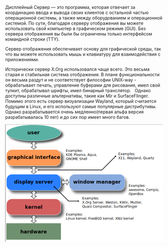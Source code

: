 Дисплейный Сервер — это программа, которая отвечает за координацию ввода и вывода своих клиентов с остальной частью операционной системы, а также между оборудованием и операционной системой. По сути, благодаря серверу отображения вы можете использовать свой компьютер в графическом режиме (GUI). Без сервера отображения вы были бы ограничены только интерфейсом командной строки (TTY).


Сервер отображения обеспечивает основу для графической среды, так что вы можете использовать мышь и клавиатуру для взаимодействия с приложениями.


Исторически сервер X.Org использовался чаще всего. Это весьма старая и стабильная система отображения. В плане функциональности он весьма раздут и не соответствует философии UNIX-way - обрабатывает печать, управление буферами для рисования, имел свой тулкит, обрабатывал шрифты, имел бинарный транслятор.   Однако доступны различные альтернативы, такие как Mir и SurfaceFlinger. Помимо этого есть сервер визуализации Wayland, который считается будущим в Linux, и его используют самые популярные дистрибутивы. Однако разрабатывается очень медленно(первая альфа версия разрабатывалась 10 лет) и до сих пор имеет много багов.


![image.png](./images/displieinyi-siervier-x-dot-org-i-wayland_1.png)

